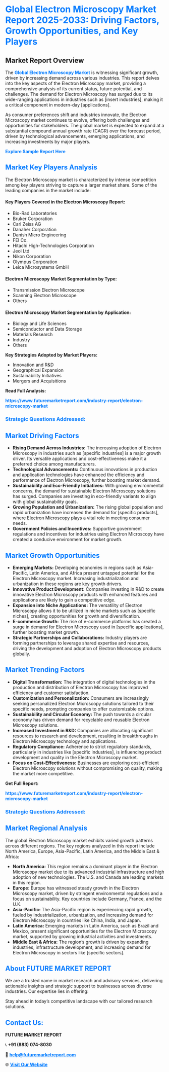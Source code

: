 <h1 style="color: #007BFF;">Global Electron Microscopy Market Report 2025-2033: Driving Factors, Growth Opportunities, and Key Players</h1>

<section id="overview">
<h2>Market Report Overview</h2>
<p>The <a href="https://www.futuremarketreport.com/industry-report/electron-microscopy-market" style="color: #007BFF; text-decoration: none;"><strong>Global Electron Microscopy Market</strong></a> is witnessing significant growth, driven by increasing demand across various industries. This report delves into the key aspects of the Electron Microscopy market, providing a comprehensive analysis of its current status, future potential, and challenges. The demand for Electron Microscopy has surged due to its wide-ranging applications in industries such as [insert industries], making it a critical component in modern-day [applications].</p>
<p>As consumer preferences shift and industries innovate, the Electron Microscopy market continues to evolve, offering both challenges and opportunities for stakeholders. The global market is expected to expand at a substantial compound annual growth rate (CAGR) over the forecast period, driven by technological advancements, emerging applications, and increasing investments by major players.</p>
</section>

<section id="overview">
<p><a href="https://www.futuremarketreport.com/request-sample/reportId=58153" style="color: #007BFF; text-decoration: none;"><strong>Explore Sample Report Here</strong></a></p>
</section>

<section id="key-players">
<h2 style="color: #007BFF;">Market Key Players Analysis</h2>
<p>The Electron Microscopy market is characterized by intense competition among key players striving to capture a larger market share. Some of the leading companies in the market include:</p>
<h4>Key Players Covered in the Electron Microscopy Report:</h4>
<ul><li>Bio-Rad Laboratories</li><li>Bruker Corporation</li><li>Carl Zeiss AG</li><li>Danaher Corporation</li><li>Danish Micro Engineering</li><li>FEI Co.</li><li>Hitachi High-Technologies Corporation</li><li>Jeol Ltd</li><li>Nikon Corporation</li><li>Olympus Corporation</li><li>Leica Microsystems GmbH</li></ul>
<h4>Electron Microscopy Market Segmentation by Type:</h4>
<ul><li>Transmission Electron Microscope</li><li>Scanning Electron Microscope</li><li>Others</li></ul>

<h4>Electron Microscopy Market Segmentation by Application:</h4>
<ul><li>Biology and Life Sciences</li><li>Semiconductor and Data Storage</li><li>Materials Research</li><li>Industry</li><li>Others</li></ul>
<p><strong>Key Strategies Adopted by Market Players:</strong></p>
<ul>
<li>Innovation and R&D</li>
<li>Geographical Expansion</li>
<li>Sustainability Initiatives</li>
<li>Mergers and Acquisitions</li>
</ul>
</section>

<section>
<p><strong>Read Full Analysis: </strong></p><a href="https://www.futuremarketreport.com/industry-report/electron-microscopy-market" style="color: #007BFF; text-decoration: none;"><strong>https://www.futuremarketreport.com/industry-report/electron-microscopy-market</strong></a>
<h3 style="color: #007BFF;">Strategic Questions Addressed:</h3>
</section>

<section id="driving-factors">
<h2 style="color: #007BFF;">Market Driving Factors</h2>
<ul>
<li><strong>Rising Demand Across Industries:</strong> The increasing adoption of Electron Microscopy in industries such as [specific industries] is a major growth driver. Its versatile applications and cost-effectiveness make it a preferred choice among manufacturers.</li>
<li><strong>Technological Advancements:</strong> Continuous innovations in production and application technologies have enhanced the efficiency and performance of Electron Microscopy, further boosting market demand.</li>
<li><strong>Sustainability and Eco-Friendly Initiatives:</strong> With growing environmental concerns, the demand for sustainable Electron Microscopy solutions has surged. Companies are investing in eco-friendly variants to align with global sustainability goals.</li>
<li><strong>Growing Population and Urbanization:</strong> The rising global population and rapid urbanization have increased the demand for [specific products], where Electron Microscopy plays a vital role in meeting consumer needs.</li>
<li><strong>Government Policies and Incentives:</strong> Supportive government regulations and incentives for industries using Electron Microscopy have created a conducive environment for market growth.</li>
</ul>
</section>

<section id="growth-opportunities">
<h2 style="color: #007BFF;">Market Growth Opportunities</h2>
<ul>
<li><strong>Emerging Markets:</strong> Developing economies in regions such as Asia-Pacific, Latin America, and Africa present untapped potential for the Electron Microscopy market. Increasing industrialization and urbanization in these regions are key growth drivers.</li>
<li><strong>Innovative Product Development:</strong> Companies investing in R&D to create innovative Electron Microscopy products with enhanced features and applications are likely to gain a competitive edge.</li>
<li><strong>Expansion into Niche Applications:</strong> The versatility of Electron Microscopy allows it to be utilized in niche markets such as [specific niches], creating opportunities for growth and diversification.</li>
<li><strong>E-commerce Growth:</strong> The rise of e-commerce platforms has created a surge in demand for Electron Microscopy used in [specific applications], further boosting market growth.</li>
<li><strong>Strategic Partnerships and Collaborations:</strong> Industry players are forming partnerships to leverage shared expertise and resources, driving the development and adoption of Electron Microscopy products globally.</li>
</ul>
</section>

<section id="trending-factors">
<h2 style="color: #007BFF;">Market Trending Factors</h2>
<ul>
<li><strong>Digital Transformation:</strong> The integration of digital technologies in the production and distribution of Electron Microscopy has improved efficiency and customer satisfaction.</li>
<li><strong>Customization and Personalization:</strong> Consumers are increasingly seeking personalized Electron Microscopy solutions tailored to their specific needs, prompting companies to offer customizable options.</li>
<li><strong>Sustainability and Circular Economy:</strong> The push towards a circular economy has driven demand for recyclable and reusable Electron Microscopy solutions.</li>
<li><strong>Increased Investment in R&D:</strong> Companies are allocating significant resources to research and development, resulting in breakthroughs in Electron Microscopy technology and applications.</li>
<li><strong>Regulatory Compliance:</strong> Adherence to strict regulatory standards, particularly in industries like [specific industries], is influencing product development and quality in the Electron Microscopy market.</li>
<li><strong>Focus on Cost-Effectiveness:</strong> Businesses are exploring cost-efficient Electron Microscopy solutions without compromising on quality, making the market more competitive.</li>
</ul>
</section>

<section>
<p><strong>Get Full Report: </strong></p><a href="https://www.futuremarketreport.com/industry-report/electron-microscopy-market" style="color: #007BFF; text-decoration: none;"><strong>https://www.futuremarketreport.com/industry-report/electron-microscopy-market</strong></a>
<h3 style="color: #007BFF;">Strategic Questions Addressed:</h3>
</section>


<section id="regional-analysis">
<h2 style="color: #007BFF;">Market Regional Analysis</h2>
<p>The global Electron Microscopy market exhibits varied growth patterns across different regions. The key regions analyzed in this report include North America, Europe, Asia-Pacific, Latin America, and the Middle East & Africa:</p>
<ul>
<li><strong>North America:</strong> This region remains a dominant player in the Electron Microscopy market due to its advanced industrial infrastructure and high adoption of new technologies. The U.S. and Canada are leading markets in this region.</li>
<li><strong>Europe:</strong> Europe has witnessed steady growth in the Electron Microscopy market, driven by stringent environmental regulations and a focus on sustainability. Key countries include Germany, France, and the U.K.</li>
<li><strong>Asia-Pacific:</strong> The Asia-Pacific region is experiencing rapid growth, fueled by industrialization, urbanization, and increasing demand for Electron Microscopy in countries like China, India, and Japan.</li>
<li><strong>Latin America:</strong> Emerging markets in Latin America, such as Brazil and Mexico, present significant opportunities for the Electron Microscopy market, supported by growing industrial activities and investments.</li>
<li><strong>Middle East & Africa:</strong> The region’s growth is driven by expanding industries, infrastructure development, and increasing demand for Electron Microscopy in sectors like [specific sectors].</li>
</ul>
</section>

<footer>
<h2 style="color: #007BFF;">About FUTURE MARKET REPORT</h2>
<p>We are a trusted name in market research and advisory services, delivering actionable insights and strategic support to businesses across diverse industries. Our expertise lies in offering:</p>

<p>Stay ahead in today’s competitive landscape with our tailored research solutions.</p>

<h2 style="color: #007BFF;">Contact Us:</h2>
<p><strong>FUTURE MARKET REPORT</strong></p>
<p>📞 <strong>+91 (883) 074-8030</strong></p>
<p>📧 <strong><a href="mailto:help@futuremarketreport.com" style="color: #007BFF;">help@futuremarketreport.com</a></strong></p>
<p>🌐 <strong><a href="https://www.futuremarketreport.com/" style="color: #007BFF;">Visit Our Website</a></strong></p>
</footer>